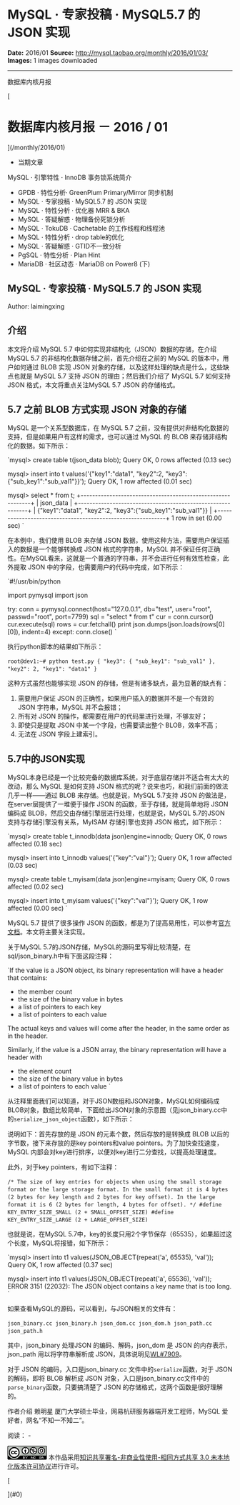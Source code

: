 # MySQL · 专家投稿 · MySQL5.7 的 JSON 实现

**Date:** 2016/01
**Source:** http://mysql.taobao.org/monthly/2016/01/03/
**Images:** 1 images downloaded

---

数据库内核月报

 [
 # 数据库内核月报 － 2016 / 01
 ](/monthly/2016/01)

 * 当期文章

 MySQL · 引擎特性 · InnoDB 事务锁系统简介
* GPDB   · 特性分析· GreenPlum Primary/Mirror 同步机制
* MySQL · 专家投稿 · MySQL5.7 的 JSON 实现
* MySQL · 特性分析 · 优化器 MRR & BKA
* MySQL · 答疑解惑 · 物理备份死锁分析
* MySQL · TokuDB · Cachetable 的工作线程和线程池
* MySQL · 特性分析 · drop table的优化
* MySQL · 答疑解惑 · GTID不一致分析
* PgSQL · 特性分析 · Plan Hint
* MariaDB · 社区动态 · MariaDB on Power8 (下)

 ## MySQL · 专家投稿 · MySQL5.7 的 JSON 实现 
 Author: laimingxing 

 ## 介绍

本文将介绍 MySQL 5.7 中如何实现非结构化（JSON）数据的存储，在介绍 MySQL 5.7 的非结构化数据存储之前，首先介绍在之前的 MySQL 的版本中，用户如何通过 BLOB 实现 JSON 对象的存储，以及这样处理的缺点是什么，这些缺点也就是 MySQL 5.7 支持 JSON 的理由；然后我们介绍了 MySQL 5.7 如何支持 JSON 格式，本文将重点关注MySQL 5.7 JSON 的存储格式。

## 5.7 之前 BLOB 方式实现 JSON 对象的存储

MySQL 是一个关系型数据库，在 MySQL 5.7 之前，没有提供对非结构化数据的支持，但是如果用户有这样的需求，也可以通过 MySQL 的 BLOB 来存储非结构化的数据。如下所示：

`mysql> create table t(json_data blob);
Query OK, 0 rows affected (0.13 sec)

mysql> insert into t values('{"key1":"data1", "key2":2, "key3":{"sub_key1":"sub_val1"}}');
Query OK, 1 row affected (0.01 sec)

mysql> select * from t;
+------------------------------------------------------------+
| json_data |
+------------------------------------------------------------+
| {"key1":"data1", "key2":2, "key3":{"sub_key1":"sub_val1"}} |
+------------------------------------------------------------+
1 row in set (0.00 sec)
`

在本例中，我们使用 BLOB 来存储 JSON 数据，使用这种方法，需要用户保证插入的数据是一个能够转换成 JSON 格式的字符串，MySQL 并不保证任何正确性。在MySQL看来，这就是一个普通的字符串，并不会进行任何有效性检查，此外提取 JSON 中的字段，也需要用户的代码中完成，如下所示：

`#!/usr/bin/python

import pymysql
import json

try:
 conn = pymysql.connect(host="127.0.0.1", db="test", user="root", passwd="root", port=7799)
 sql = "select * from t"
 cur = conn.cursor()
 cur.execute(sql)
 rows = cur.fetchall()
 print json.dumps(json.loads(rows[0][0]), indent=4)
except:
 conn.close()
`

执行python脚本的结果如下所示：

`root@dev1:~# python test.py
{
 "key3": {
 "sub_key1": "sub_val1"
 },
 "key2": 2,
 "key1": "data1"
}
`

这种方式虽然也能够实现 JSON 的存储，但是有诸多缺点，最为显著的缺点有：

1. 需要用户保证 JSON 的正确性，如果用户插入的数据并不是一个有效的 JSON 字符串，MySQL 并不会报错；
2. 所有对 JSON 的操作，都需要在用户的代码里进行处理，不够友好；
3. 即使只是提取 JSON 中某一个字段，也需要读出整个 BLOB，效率不高；
4. 无法在 JSON 字段上建索引。

## 5.7中的JSON实现

MySQL本身已经是一个比较完备的数据库系统，对于底层存储并不适合有太大的改动，那么 MySQL 是如何支持 JSON 格式的呢？说来也巧，和我们前面的做法几乎一样——通过 BLOB 来存储。也就是说，MySQL 5.7支持 JSON 的做法是，在server层提供了一堆便于操作 JSON 的函数，至于存储，就是简单地将 JSON 编码成 BLOB，然后交由存储引擎层进行处理，也就是说，MySQL 5.7的JSON 支持与存储引擎没有关系，MyISAM 存储引擎也支持 JSON 格式，如下所示：

`mysql> create table t_innodb(data json)engine=innodb;
Query OK, 0 rows affected (0.18 sec)

mysql> insert into t_innodb values('{"key":"val"}');
Query OK, 1 row affected (0.03 sec)

mysql> create table t_myisam(data json)engine=myisam;
Query OK, 0 rows affected (0.02 sec)

mysql> insert into t_myisam values('{"key":"val"}');
Query OK, 1 row affected (0.00 sec)
`

MySQL 5.7 提供了很多操作 JSON 的函数，都是为了提高易用性，可以参考[官方文档](https://dev.mysql.com/doc/refman/5.7/en/json-function-reference.html)。本文将主要关注实现。

关于MySQL 5.7的JSON存储，MySQL的源码里写得比较清楚，在sql/json_binary.h中有下面这段注释：

`If the value is a JSON object, its binary representation will have a
header that contains:

- the member count
- the size of the binary value in bytes
- a list of pointers to each key
- a list of pointers to each value

The actual keys and values will come after the header, in the same
order as in the header.

Similarly, if the value is a JSON array, the binary representation
will have a header with

- the element count
- the size of the binary value in bytes
- a list of pointers to each value
`

从注释里面我们可以知道，对于JSON数组和JSON对象，MySQL如何编码成BLOB对象，数组比较简单，下面给出JSON对象的示意图（见json_binary.cc中的`serialize_json_object`函数），如下所示：

说明如下：首先存放的是 JSON 的元素个数，然后存放的是转换成 BLOB 以后的字节数，接下来存放的是key pointers和value pointers。为了加快查找速度，MySQL 内部会对key进行排序，以便对key进行二分查找，以提高处理速度。

此外，对于key pointers，有如下注释：

`/*
 The size of key entries for objects when using the small storage
 format or the large storage format. In the small format it is 4
 bytes (2 bytes for key length and 2 bytes for key offset). In the
 large format it is 6 (2 bytes for length, 4 bytes for offset).
*/
#define KEY_ENTRY_SIZE_SMALL (2 + SMALL_OFFSET_SIZE)
#define KEY_ENTRY_SIZE_LARGE (2 + LARGE_OFFSET_SIZE)
`

也就是说，在MySQL 5.7中，key的长度只用2个字节保存（65535），如果超过这个长度，MySQL将报错，如下所示：

`mysql> insert into t1 values(JSON_OBJECT(repeat('a', 65535), 'val'));
Query OK, 1 row affected (0.37 sec)

mysql> insert into t1 values(JSON_OBJECT(repeat('a', 65536), 'val'));
ERROR 3151 (22032): The JSON object contains a key name that is too long.
`

如果查看MySQL的源码，可以看到，与JSON相关的文件有：

`json_binary.cc
json_binary.h
json_dom.cc
json_dom.h
json_path.cc
json_path.h
`

其中，json_binary 处理JSON 的编码、解码，json_dom 是 JSON 的内存表示，json_path 用以将字符串解析成 JSON，具体说明见[WL#7909](http://dev.mysql.com/worklog/task/?id=7909)。

对于 JSON 的编码，入口是json_binary.cc 文件中的`serialize`函数，对于 JSON 的解码，即将 BLOB 解析成 JSON 对象，入口是json_binary.cc文件中的`parse_binary`函数，只要搞清楚了 JSON 的存储格式，这两个函数是很好理解的。

 作者介绍
赖明星 厦门大学硕士毕业，网易杭研服务器端开发工程师，MySQL 爱好者，网名“不知一不知二”。

 阅读： - 

[![知识共享许可协议](.img/8232d49bd3e9_88x31.png)](http://creativecommons.org/licenses/by-nc-sa/3.0/)
本作品采用[知识共享署名-非商业性使用-相同方式共享 3.0 未本地化版本许可协议](http://creativecommons.org/licenses/by-nc-sa/3.0/)进行许可。

 [

 ](#0)